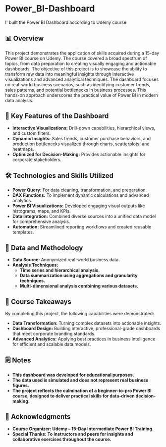 # Power_BI-Dashboard
I' built the Power BI Dashboard according to Udemy course

## 📊 Overview
This project demonstrates the application of skills acquired during a 15-day Power BI course on Udemy. The course covered a broad spectrum of topics, from data preparation to creating visually engaging and actionable dashboards. The objective of this project is to showcase the ability to transform raw data into meaningful insights through interactive visualizations and advanced analytical techniques.
The dashboard focuses on real-world business scenarios, such as identifying customer trends, sales patterns, and potential bottlenecks in business processes. This hands-on approach underscores the practical value of Power BI in modern data analysis.


## 🎯 Key Features of the Dashboard
- **Interactive Visualizations:** Drill-down capabilities, hierarchical views, and custom filters.
- **Dynamic Insights:** Sales trends, customer purchase behaviors, and production bottlenecks visualized through charts, scatterplots, and heatmaps.
- **Optimized for Decision-Making:** Provides actionable insights for corporate stakeholders.


## 🛠️ Technologies and Skills Utilized
- **Power Query:** For data cleaning, transformation, and preparation.
- **DAX Functions:** To implement dynamic calculations and advanced analytics.
- **Power BI Visualizations:** Developed engaging visual outputs like histograms, maps, and KPIs.
- **Data Integration:** Combined diverse sources into a unified data model for comprehensive analysis.
- **Automation:** Streamlined reporting workflows and created reusable templates.


## 📂 Data and Methodology
- **Data Source:** Anonymized real-world business data.
- **Analysis Techniques:**
  - **Time series and hierarchical analysis.**
  - **Data summarization using aggregations and granularity techniques.**
  - **Multi-dimensional analysis combining various datasets.**


## 🚀 Course Takeaways
By completing this project, the following capabilities were demonstrated:
- **Data Transformation:** Turning complex datasets into actionable insights.
- **Dashboard Design:** Building interactive, professional-grade dashboards that meet corporate branding standards.
- **Advanced Analytics:** Applying best practices in business intelligence for efficient and scalable data models.


## 🗒️ Notes
- **This dashboard was developed for educational purposes.**
- **The data used is simulated and does not represent real business figures.**
- **The project reflects the culmination of a beginner-to-pro Power BI course, designed to deliver practical skills for data-driven decision-making.**


## 🤝 Acknowledgments
- **Course Organizer: Udemy – 15-Day Intermediate Power BI Training.**
- **Special Thanks: To instructors and peers for insights and collaborative exercises throughout the course.**
